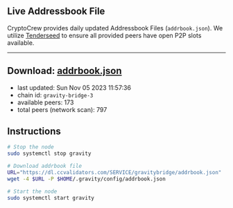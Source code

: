 ## Live Addressbook File

CryptoCrew provides daily updated Addressbook Files (`addrbook.json`). We utilize [Tenderseed](https://github.com/binaryholdings/tenderseed) to ensure all provided peers have open P2P slots available.

---
**Download: [addrbook.json](https://dl.ccvalidators.com/SERVICE/gravitybridge/addrbook.json)**
---

- last updated: Sun Nov 05 2023 11:57:36
- chain id: `gravity-bridge-3`
- available peers: 173
- total peers (network scan): 797

## Instructions
```sh
# Stop the node
sudo systemctl stop gravity

# Download addrbook file
URL="https://dl.ccvalidators.com/SERVICE/gravitybridge/addrbook.json"
wget -4 $URL -P $HOME/.gravity/config/addrbook.json

# Start the node
sudo systemctl start gravity
```
